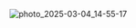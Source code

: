 ![photo_2025-03-04_14-55-17](https://github.com/user-attachments/assets/8cc110ef-606d-48f5-88f2-9ad9112f3823)
